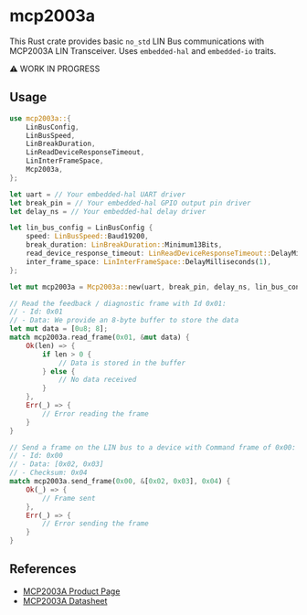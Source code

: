 # mcp2003a

This Rust crate provides basic `no_std` LIN Bus communications with MCP2003A LIN Transceiver. Uses `embedded-hal` and `embedded-io` traits.

⚠️ WORK IN PROGRESS

## Usage

```rust
use mcp2003a::{
    LinBusConfig, 
    LinBusSpeed,
    LinBreakDuration,
    LinReadDeviceResponseTimeout,
    LinInterFrameSpace,
    Mcp2003a,
};

let uart = // Your embedded-hal UART driver
let break_pin = // Your embedded-hal GPIO output pin driver
let delay_ns = // Your embedded-hal delay driver

let lin_bus_config = LinBusConfig {
    speed: LinBusSpeed::Baud19200,
    break_duration: LinBreakDuration::Minimum13Bits,
    read_device_response_timeout: LinReadDeviceResponseTimeout::DelayMilliseconds(1),
    inter_frame_space: LinInterFrameSpace::DelayMilliseconds(1),
};

let mut mcp2003a = Mcp2003a::new(uart, break_pin, delay_ns, lin_bus_config);

// Read the feedback / diagnostic frame with Id 0x01:
// - Id: 0x01
// - Data: We provide an 8-byte buffer to store the data
let mut data = [0u8; 8];
match mcp2003a.read_frame(0x01, &mut data) {
    Ok(len) => {
        if len > 0 {
            // Data is stored in the buffer
        } else {
            // No data received
        }
    },
    Err(_) => {
        // Error reading the frame
    }
}

// Send a frame on the LIN bus to a device with Command frame of 0x00:
// - Id: 0x00
// - Data: [0x02, 0x03]
// - Checksum: 0x04
match mcp2003a.send_frame(0x00, &[0x02, 0x03], 0x04) {
    Ok(_) => {
        // Frame sent
    },
    Err(_) => {
        // Error sending the frame
    }
}
```

## References

- [MCP2003A Product Page](https://www.microchip.com/wwwproducts/en/MCP2003A)
- [MCP2003A Datasheet](https://ww1.microchip.com/downloads/aemDocuments/documents/OTH/ProductDocuments/DataSheets/20002230G.pdf)
